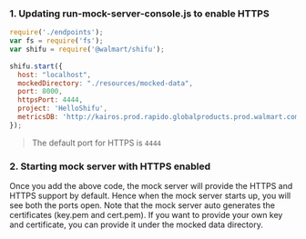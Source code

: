 
### 1. Updating run-mock-server-console.js to enable HTTPS

```js
require('./endpoints');
var fs = require('fs');
var shifu = require('@walmart/shifu');
 
shifu.start({
  host: "localhost",  
  mockedDirectory: "./resources/mocked-data",
  port: 8000,
  httpsPort: 4444,
  project: 'HelloShifu',
  metricsDB: 'http://kairos.prod.rapido.globalproducts.prod.walmart.com/api/v1/datapoints'
});
```
> The default port for HTTPS is `4444`

### 2. Starting mock server with HTTPS enabled

Once you add the above code, the mock server will provide the HTTPS and HTTPS support by default. Hence when the mock server starts up, you will see both the ports open. Note that the mock server auto generates the certificates (key.pem and cert.pem). If you want to provide your own key and certificate, you can provide it under the mocked data directory.
